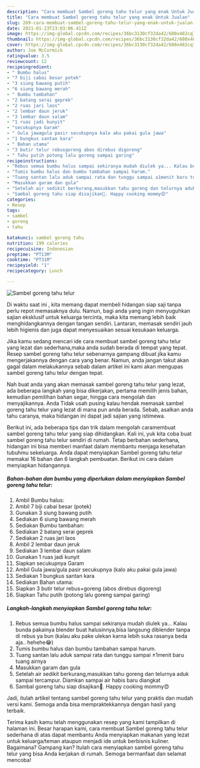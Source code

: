 ```yaml
---
description: "Cara membuat Sambel goreng tahu telur yang enak Untuk Jualan"
title: "Cara membuat Sambel goreng tahu telur yang enak Untuk Jualan"
slug: 269-cara-membuat-sambel-goreng-tahu-telur-yang-enak-untuk-jualan
date: 2021-01-23T23:03:06.411Z
image: https://img-global.cpcdn.com/recipes/36bc3130cf32da42/680x482cq70/sambel-goreng-tahu-telur-foto-resep-utama.jpg
thumbnail: https://img-global.cpcdn.com/recipes/36bc3130cf32da42/680x482cq70/sambel-goreng-tahu-telur-foto-resep-utama.jpg
cover: https://img-global.cpcdn.com/recipes/36bc3130cf32da42/680x482cq70/sambel-goreng-tahu-telur-foto-resep-utama.jpg
author: Joe McCormick
ratingvalue: 3.5
reviewcount: 12
recipeingredient:
- " Bumbu halus"
- "7 biji cabai besar potek"
- "3 siung bawang putih"
- "6 siung bawang merah"
- " Bumbu tambahan"
- "2 batang serai geprek"
- "2 ruas jari laos"
- "2 lembar daun jeruk"
- "3 lembar daun salam"
- "1 ruas jadi kunyit"
- "secukupnya Garam"
- " Gula jawagula pasir secukupnya kalo aku pakai gula jawa"
- "1 bungkus santan kara"
- " Bahan utama"
- "3 butir telur rebusgoreng abos direbus digoreng"
- " Tahu putih potong lalu goreng sampai garing"
recipeinstructions:
- "Rebus semua bumbu halus sampai sekiranya mudah diulek ya... Kalau bunda pakainya blender buat halusinnya,bisa langsung diblender tanpa di rebus ya bun (kalau aku pake ulekan karna lebih suka rasanya beda aja.. hehehe😂)"
- "Tumis bumbu halus dan bumbu tambahan sampai harum."
- "Tuang santan lalu aduk sampai rata dan tunggu sampai ±1menit baru tuang airnya"
- "Masukkan garam dan gula"
- "Setelah air sedikit berkurang,masukkan tahu goreng dan telurnya aduk sampai tercampur. Diamkan sampai air habis baru diangkat"
- "Sambal goreng tahu siap disajikan💚. Happy cooking mommy😍"
categories:
- Resep
tags:
- sambel
- goreng
- tahu

katakunci: sambel goreng tahu 
nutrition: 199 calories
recipecuisine: Indonesian
preptime: "PT13M"
cooktime: "PT31M"
recipeyield: "1"
recipecategory: Lunch

---
```



![Sambel goreng tahu telur](https://img-global.cpcdn.com/recipes/36bc3130cf32da42/680x482cq70/sambel-goreng-tahu-telur-foto-resep-utama.jpg)

Di waktu  saat ini , kita memang dapat membeli hidangan siap saji tanpa perlu repot memasaknya dulu. Namun, bagi anda yang ingin menyuguhkan sajian eksklusif untuk keluarga tercinta, maka kita memang lebih baik menghidangkannya dengan tangan sendiri. Lantaran, memasak sendiri jauh lebih higienis dan juga dapat menyesuaikan sesuai kesukaan keluarga.

Jika kamu sedang mencari ide cara membuat sambel goreng tahu telur yang lezat dan sederhana,maka anda sudah berada di tempat yang tepat. Resep sambel goreng tahu telur  sebenarnya gampang dibuat jika kamu mengerjakannya dengan cara yang benar. Namun, anda jangan takut akan gagal dalam melakukannya 
sebab dalam artikel ini kami akan mengupas sambel goreng tahu telur dengan tepat.  



Nah buat anda yang akan memasak sambel goreng tahu telur yang lezat, ada beberapa langkah yang bisa dikerjakan, pertama memilih jenis bahan, kemudian pemilihan bahan segar, hingga cara mengolah dan menyajikannya. Anda Tidak usah pusing kalau hendak memasak sambel goreng tahu telur yang lezat di mana pun anda berada. Sebab, asalkan anda  tahu caranya, maka hidangan ini dapat jadi sajian yang istimewa.

Berikut ini, ada beberapa tips dan trik dalam mengolah caramembuat sambel goreng tahu telur yang siap dihidangkan. Kali ini, yuk kita coba buat sambel goreng tahu telur sendiri di rumah. Tetap berbahan sederhana, hidangan ini bisa memberi manfaat dalam membantu menjaga kesehatan tubuhmu sekeluarga. Anda dapat menyiapkan Sambel goreng tahu telur memakai 16 bahan dan 6 langkah pembuatan. Berikut ini cara dalam menyiapkan hidangannya.

<!--inarticleads1-->

##### Bahan-bahan dan bumbu yang diperlukan dalam menyiapkan Sambel goreng tahu telur:

1. Ambil  Bumbu halus:
1. Ambil 7 biji cabai besar (potek)
1. Gunakan 3 siung bawang putih
1. Sediakan 6 siung bawang merah
1. Sediakan  Bumbu tambahan:
1. Sediakan 2 batang serai geprek
1. Sediakan 2 ruas jari laos
1. Ambil 2 lembar daun jeruk
1. Sediakan 3 lembar daun salam
1. Gunakan 1 ruas jadi kunyit
1. Siapkan secukupnya Garam
1. Ambil  Gula jawa/gula pasir secukupnya (kalo aku pakai gula jawa)
1. Sediakan 1 bungkus santan kara
1. Sediakan  Bahan utama:
1. Siapkan 3 butir telur rebus+goreng (abos direbus digoreng)
1. Siapkan  Tahu putih (potong lalu goreng sampai garing)




<!--inarticleads2-->

##### Langkah-langkah menyiapkan Sambel goreng tahu telur:

1. Rebus semua bumbu halus sampai sekiranya mudah diulek ya... Kalau bunda pakainya blender buat halusinnya,bisa langsung diblender tanpa di rebus ya bun (kalau aku pake ulekan karna lebih suka rasanya beda aja.. hehehe😂)
1. Tumis bumbu halus dan bumbu tambahan sampai harum.
1. Tuang santan lalu aduk sampai rata dan tunggu sampai ±1menit baru tuang airnya
1. Masukkan garam dan gula
1. Setelah air sedikit berkurang,masukkan tahu goreng dan telurnya aduk sampai tercampur. Diamkan sampai air habis baru diangkat
1. Sambal goreng tahu siap disajikan💚. Happy cooking mommy😍




Jadi, itulah artikel tentang  sambel goreng tahu telur  yang praktis dan mudah versi kami. Semoga anda bisa mempraktekkannya dengan hasil yang terbaik. 

Terima kasih kamu telah menggunakan resep yang kami tampilkan di halaman ini. Besar harapan kami, cara membuat  Sambel goreng tahu telur sederhana di atas dapat membantu Anda menyiapkan makanan yang lezat untuk keluarga/teman ataupun menjadi ide untuk berbisnis kuliner. Bagaimana? Gampang kan? Itulah cara menyiapkan sambel goreng tahu telur yang bisa Anda kerjakan di rumah. Semoga bermanfaat dan selamat mencoba!

